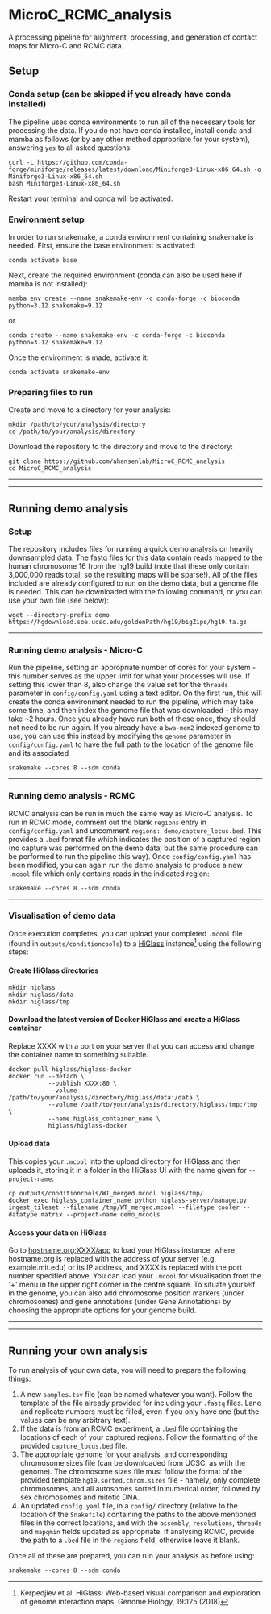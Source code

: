 # MicroC_RCMC_analysis
A processing pipeline for alignment, processing, and generation of contact maps for Micro-C and RCMC data.

## Setup
### Conda setup (can be skipped if you already have conda installed)
The pipeline uses conda environments to run all of the necessary tools for processing the data. If you do not have conda installed, install conda and mamba as follows (or by any other method appropriate for your system), answering `yes` to all asked questions:
```
curl -L https://github.com/conda-forge/miniforge/releases/latest/download/Miniforge3-Linux-x86_64.sh -o Miniforge3-Linux-x86_64.sh
bash Miniforge3-Linux-x86_64.sh
```
Restart your terminal and conda will be activated.

### Environment setup
In order to run snakemake, a conda environment containing snakemake is needed. First, ensure the base environment is activated:
```
conda activate base
```
Next, create the required environment (conda can also be used here if mamba is not installed):
```
mamba env create --name snakemake-env -c conda-forge -c bioconda python=3.12 snakemake=9.12
```
or
```
conda create --name snakemake-env -c conda-forge -c bioconda python=3.12 snakemake=9.12
```
Once the environment is made, activate it:
```
conda activate snakemake-env
```
### Preparing files to run
Create and move to a directory for your analysis:
```
mkdir /path/to/your/analysis/directory
cd /path/to/your/analysis/directory
```
Download the repository to the directory and move to the directory:
```
git clone https://github.com/ahansenlab/MicroC_RCMC_analysis
cd MicroC_RCMC_analysis
```
---
---
## Running demo analysis
### Setup
The repository includes files for running a quick demo analysis on heavily downsampled data. The fastq files for this data contain reads mapped to the human chromosome 16 from the hg19 build (note that these only contain 3,000,000 reads total, so the resulting maps will be sparse!). All of the files included are already configured to run on the demo data, but a genome file is needed. This can be downloaded with the following command, or you can use your own file (see below):
```
wget --directory-prefix demo https://hgdownload.soe.ucsc.edu/goldenPath/hg19/bigZips/hg19.fa.gz
```
---
### Running demo analysis - Micro-C

Run the pipeline, setting an appropriate number of cores for your system - this number serves as the upper limit for what your processes will use. If setting this lower than 8, also change the value set for the `threads` parameter in `config/config.yaml` using a text editor. On the first run, this will create the conda environment needed to run the pipeline, which may take some time, and then index the genome file that was downloaded - this may take ~2 hours. Once you already have run both of these once, they should not need to be run again. If you already have a `bwa-mem2` indexed genome to use, you can use this instead by modifying the `genome` parameter in `config/config.yaml` to have the full path to the location of the genome file and its associated 
```
snakemake --cores 8 --sdm conda
```
---
### Running demo analysis - RCMC
RCMC analysis can be run in much the same way as Micro-C analysis. To run in RCMC mode, comment out the blank `regions` entry in `config/config.yaml` and uncomment `regions: demo/capture_locus.bed`. This provides a `.bed` format file which indicates the position of a captured region (no capture was performed on the demo data, but the same procedure can be performed to run the pipeline this way). Once `config/config.yaml` has been modified, you can again run the demo analysis to produce a new `.mcool` file which only contains reads in the indicated region:
```
snakemake --cores 8 --sdm conda
```
---
### Visualisation of demo data
Once execution completes, you can upload your completed `.mcool` file (found in `outputs/conditioncools`) to a [HiGlass](https://higlass.io/) instance[^1] using the following steps:
#### Create HiGlass directories
```
mkdir higlass
mkdir higlass/data
mkdir higlass/tmp
```
#### Download the latest version of Docker HiGlass and create a HiGlass container
Replace XXXX with a port on your server that you can access and change the container name to something suitable.
```
docker pull higlass/higlass-docker
docker run --detach \
           --publish XXXX:80 \
           --volume /path/to/your/analysis/directory/higlass/data:/data \
           --volume /path/to/your/analysis/directory/higlass/tmp:/tmp \
           --name higlass_container_name \
           higlass/higlass-docker
```
#### Upload data
This copies your `.mcool` into the upload directory for HiGlass and then uploads it, storing it in a folder in the HiGlass UI with the name given for `--project-name`.
```
cp outputs/conditioncools/WT_merged.mcool higlass/tmp/
docker exec higlass_container_name python higlass-server/manage.py ingest_tileset --filename /tmp/WT_merged.mcool --filetype cooler --datatype matrix --project-name demo_mcools
```
#### Access your data on HiGlass
Go to [hostname.org:XXXX/app](http://hostname.org:XXXX/app) to load your HiGlass instance, where hostname.org is replaced with the address of your server (e.g. example.mit.edu) or its IP address, and XXXX is replaced with the port number specified above. You can load your `.mcool` for visualisation from the '+' menu in the upper right corner in the centre square. To situate yourself in the genome, you can also add chromosome position markers (under chromosomes) and gene annotations (under Gene Annotations) by choosing the appropriate options for your genome build.

---
---
## Running your own analysis
To run analysis of your own data, you will need to prepare the following things:
1. A new `samples.tsv` file (can be named whatever you want). Follow the template of the file already provided for including your `.fastq` files. Lane and replicate numbers must be filled, even if you only have one (but the values can be any arbitrary text).
2. If the data is from an RCMC experiment, a `.bed` file containing the locations of each of your captured regions. Follow the formatting of the provided `capture_locus.bed` file.
3. The appropriate genome for your analysis, and corresponding chromosome sizes file (can be downloaded from UCSC, as with the genome). The chromosome sizes file must follow the format of the provided template `hg19.sorted.chrom.sizes` file - namely, only complete chromosomes, and all autosomes sorted in numerical order, followed by sex chromosomes and mitotic DNA.
4. An updated `config.yaml` file, in a `config/` directory (relative to the location of the `Snakefile`) containing the paths to the above mentioned files in the correct locations, and with the `assembly`, `resolutions`, `threads` and `mapqmin` fields updated as appropriate. If analysing RCMC, provide the path to a `.bed` file in the `regions` field, otherwise leave it blank.

Once all of these are prepared, you can run your analysis as before using:
```
snakemake --cores 8 --sdm conda
```

[^1]: Kerpedjiev et al. HiGlass: Web-based visual comparison and exploration of genome interaction maps. Genome Biology, 19:125 (2018)
